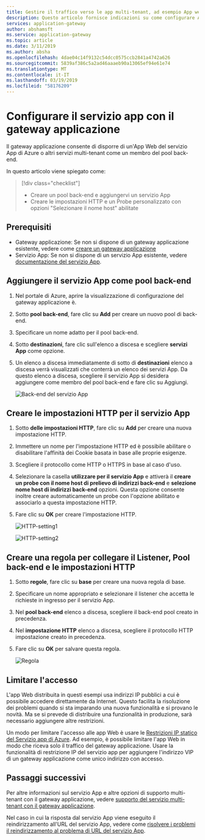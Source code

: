 ```yaml
---
title: Gestire il traffico verso le app multi-tenant, ad esempio App web del servizio App con il Gateway applicazione di Azure - portale
description: Questo articolo fornisce indicazioni su come configurare App web del servizio App di Azure come membri del pool back-end in un gateway applicazione nuovo o esistente.
services: application-gateway
author: abshamsft
ms.service: application-gateway
ms.topic: article
ms.date: 3/11/2019
ms.author: absha
ms.openlocfilehash: 4dae04c14f9132c54dcc0575ccb2841a4742a626
ms.sourcegitcommit: 5839af386c5a2ad46aaaeb90a13065ef94e61e74
ms.translationtype: MT
ms.contentlocale: it-IT
ms.lasthandoff: 03/19/2019
ms.locfileid: "58176209"
---
```

# <a name="configure-app-service-with-application-gateway"></a>Configurare il servizio app con il gateway applicazione

Il gateway applicazione consente di disporre di un'App Web del servizio App di Azure o altri servizi multi-tenant come un membro del pool back-end. 

In questo articolo viene spiegato come:

> [!div class="checklist"]
>
> - Creare un pool back-end e aggiungervi un servizio App
> - Creare le impostazioni HTTP e un Probe personalizzato con opzioni "Selezionare il nome host" abilitate

## <a name="prerequisites"></a>Prerequisiti

- Gateway applicazione: Se non si dispone di un gateway applicazione esistente, vedere come [creare un gateway applicazione](https://docs.microsoft.com/azure/application-gateway/quick-create-portal)
- Servizio App: Se non si dispone di un servizio App esistente, vedere [documentazione del servizio App](https://docs.microsoft.com/azure/app-service/).

## <a name="add-app-service-as-backend-pool"></a>Aggiungere il servizio App come pool back-end

1. Nel portale di Azure, aprire la visualizzazione di configurazione del gateway applicazione è.

2. Sotto **pool back-end**, fare clic su **Add** per creare un nuovo pool di back-end.

3. Specificare un nome adatto per il pool back-end. 

4. Sotto **destinazioni**, fare clic sull'elenco a discesa e scegliere **servizi App** come opzione.

5. Un elenco a discesa immediatamente di sotto di **destinazioni** elenco a discesa verrà visualizzati che conterrà un elenco dei servizi App. Da questo elenco a discesa, scegliere il servizio App si desidera aggiungere come membro del pool back-end e fare clic su Aggiungi.

   ![Back-end del servizio App](./media/configure-web-app-portal/backendpool.png)

## <a name="create-http-settings-for-app-service"></a>Creare le impostazioni HTTP per il servizio App

1. Sotto **delle impostazioni HTTP**, fare clic su **Add** per creare una nuova impostazione HTTP.

2. Immettere un nome per l'impostazione HTTP ed è possibile abilitare o disabilitare l'affinità dei Cookie basata in base alle proprie esigenze.

3. Scegliere il protocollo come HTTP o HTTPS in base al caso d'uso. 

4. Selezionare la casella **utilizzare per il servizio App** e attiverà il **creare un probe con il nome host di prelievo di indirizzi back-end** e **selezione nome host di indirizzi back-end** opzioni. Questa opzione consente inoltre creare automaticamente un probe con l'opzione abilitato e associarlo a questa impostazione HTTP.

5. Fare clic su **OK** per creare l'impostazione HTTP.

   ![HTTP-setting1](./media/configure-web-app-portal/http-setting1.png)

   ![HTTP-setting2](./media/configure-web-app-portal/http-setting2.png)

## <a name="create-rule-to-tie-the-listener-backend-pool-and-http-setting"></a>Creare una regola per collegare il Listener, Pool back-end e le impostazioni HTTP

1. Sotto **regole**, fare clic su **base** per creare una nuova regola di base.

2. Specificare un nome appropriato e selezionare il listener che accetta le richieste in ingresso per il servizio App.

3. Nel **pool back-end** elenco a discesa, scegliere il back-end pool creato in precedenza.

4. Nel **impostazione HTTP** elenco a discesa, scegliere il protocollo HTTP impostazione creato in precedenza.

5. Fare clic su **OK** per salvare questa regola.

   ![Regola](./media/configure-web-app-portal/rule.png)

## <a name="restrict-access"></a>Limitare l'accesso

L'app Web distribuita in questi esempi usa indirizzi IP pubblici a cui è possibile accedere direttamente da Internet. Questo facilita la risoluzione dei problemi quando si sta imparando una nuova funzionalità e si provano le novità. Ma se si prevede di distribuire una funzionalità in produzione, sarà necessario aggiungere altre restrizioni.

Un modo per limitare l'accesso alle app Web è usare le [Restrizioni IP statico del Servizio app di Azure](../app-service/app-service-ip-restrictions.md). Ad esempio, è possibile limitare l'app Web in modo che riceva solo il traffico del gateway applicazione. Usare la funzionalità di restrizione IP del servizio app per aggiungere l'indirizzo VIP di un gateway applicazione come unico indirizzo con accesso.

## <a name="next-steps"></a>Passaggi successivi

Per altre informazioni sul servizio App e altre opzioni di supporto multi-tenant con il gateway applicazione, vedere [supporto del servizio multi-tenant con il gateway applicazione](https://docs.microsoft.com/azure/application-gateway/application-gateway-web-app-overview).

Nel caso in cui la risposta dal servizio App viene eseguito il reindirizzamento all'URL del servizio App, vedere come [risolvere i problemi il reindirizzamento al problema di URL del servizio App](https://docs.microsoft.com/azure/application-gateway/troubleshoot-app-service-redirection-app-service-url).
